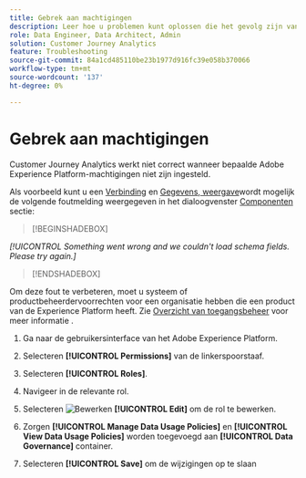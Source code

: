 ```yaml
---
title: Gebrek aan machtigingen
description: Leer hoe u problemen kunt oplossen die het gevolg zijn van een gebrek aan machtigingen
role: Data Engineer, Data Architect, Admin
solution: Customer Journey Analytics
feature: Troubleshooting
source-git-commit: 84a1cd485110be23b1977d916fc39e058b370066
workflow-type: tm+mt
source-wordcount: '137'
ht-degree: 0%

---
```



# Gebrek aan machtigingen

Customer Journey Analytics werkt niet correct wanneer bepaalde Adobe Experience Platform-machtigingen niet zijn ingesteld.

Als voorbeeld kunt u een [Verbinding](../connections/overview.md) en [Gegevens, weergave](../data-views/data-views.md)wordt mogelijk de volgende foutmelding weergegeven in het dialoogvenster [Componenten](/help/data-views/create-dataview.md#components) sectie:


>[!BEGINSHADEBOX]

*[!UICONTROL Something went wrong and we couldn't load schema fields. Please try again.]*

>[!ENDSHADEBOX]


Om deze fout te verbeteren, moet u systeem of productbeheerdervoorrechten voor een organisatie hebben die een product van de Experience Platform heeft. Zie [Overzicht van toegangsbeheer](https://experienceleague.adobe.com/docs/experience-platform/access-control/home.html?lang=en#platform-permissions) voor meer informatie .

1. Ga naar de gebruikersinterface van het Adobe Experience Platform.

1. Selecteren **[!UICONTROL Permissions]** van de linkerspoorstaaf.

1. Selecteren **[!UICONTROL Roles]**.

1. Navigeer in de relevante rol.

1. Selecteren ![Bewerken](https://spectrum.adobe.com/static/icons/workflow_18/Smock_Edit_18_N.svg) **[!UICONTROL Edit]** om de rol te bewerken.

1. Zorgen **[!UICONTROL Manage Data Usage Policies]** en **[!UICONTROL View Data Usage Policies]** worden toegevoegd aan **[!UICONTROL Data Governance]** container.

1. Selecteren **[!UICONTROL Save]** om de wijzigingen op te slaan


